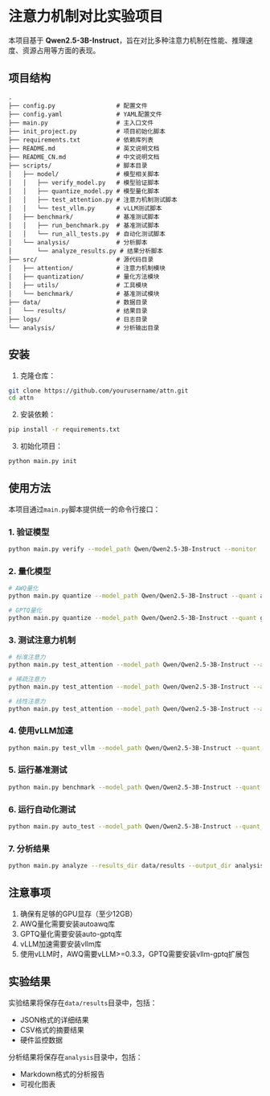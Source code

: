 # 注意力机制对比实验项目

本项目基于 **Qwen2.5-3B-Instruct**，旨在对比多种注意力机制在性能、推理速度、资源占用等方面的表现。

## 项目结构

```
.
├── config.py                 # 配置文件
├── config.yaml               # YAML配置文件
├── main.py                   # 主入口文件
├── init_project.py           # 项目初始化脚本
├── requirements.txt          # 依赖库列表
├── README.md                 # 英文说明文档
├── README_CN.md              # 中文说明文档
├── scripts/                  # 脚本目录
│   ├── model/                # 模型相关脚本
│   │   ├── verify_model.py   # 模型验证脚本
│   │   ├── quantize_model.py # 模型量化脚本
│   │   ├── test_attention.py # 注意力机制测试脚本
│   │   └── test_vllm.py      # vLLM测试脚本
│   ├── benchmark/            # 基准测试脚本
│   │   ├── run_benchmark.py  # 基准测试脚本
│   │   └── run_all_tests.py  # 自动化测试脚本
│   └── analysis/             # 分析脚本
│       └── analyze_results.py # 结果分析脚本
├── src/                      # 源代码目录
│   ├── attention/            # 注意力机制模块
│   ├── quantization/         # 量化方法模块
│   ├── utils/                # 工具模块
│   └── benchmark/            # 基准测试模块
├── data/                     # 数据目录
│   └── results/              # 结果目录
├── logs/                     # 日志目录
└── analysis/                 # 分析输出目录
```

## 安装

1. 克隆仓库：

```bash
git clone https://github.com/yourusername/attn.git
cd attn
```

2. 安装依赖：

```bash
pip install -r requirements.txt
```

3. 初始化项目：

```bash
python main.py init
```

## 使用方法

本项目通过`main.py`脚本提供统一的命令行接口：

### 1. 验证模型

```bash
python main.py verify --model_path Qwen/Qwen2.5-3B-Instruct --monitor
```

### 2. 量化模型

```bash
# AWQ量化
python main.py quantize --model_path Qwen/Qwen2.5-3B-Instruct --quant awq --monitor

# GPTQ量化
python main.py quantize --model_path Qwen/Qwen2.5-3B-Instruct --quant gptq --monitor
```

### 3. 测试注意力机制

```bash
# 标准注意力
python main.py test_attention --model_path Qwen/Qwen2.5-3B-Instruct --attention standard --monitor

# 稀疏注意力
python main.py test_attention --model_path Qwen/Qwen2.5-3B-Instruct --attention sparse --sparsity 0.8 --monitor

# 线性注意力
python main.py test_attention --model_path Qwen/Qwen2.5-3B-Instruct --attention linear --kernel_function elu --monitor
```

### 4. 使用vLLM加速

```bash
python main.py test_vllm --model_path Qwen/Qwen2.5-3B-Instruct --quant none --monitor
```

### 5. 运行基准测试

```bash
python main.py benchmark --model_path Qwen/Qwen2.5-3B-Instruct --quant none --attention standard --batch_size 1 --input_length 512 --output_length 128 --monitor --save_results
```

### 6. 运行自动化测试

```bash
python main.py auto_test --model_path Qwen/Qwen2.5-3B-Instruct --quant_types none --attention_types standard,sparse,linear --batch_sizes 32 --input_lengths 512,1024,2048 --output_lengths 128 --monitor --save_results
```

### 7. 分析结果

```bash
python main.py analyze --results_dir data/results --output_dir analysis --metrics latency,tokens_per_second,memory_usage,perplexity
```

## 注意事项

1. 确保有足够的GPU显存（至少12GB）
2. AWQ量化需要安装autoawq库
3. GPTQ量化需要安装auto-gptq库
4. vLLM加速需要安装vllm库
5. 使用vLLM时，AWQ需要vLLM>=0.3.3，GPTQ需要安装vllm-gptq扩展包

## 实验结果

实验结果将保存在`data/results`目录中，包括：
- JSON格式的详细结果
- CSV格式的摘要结果
- 硬件监控数据

分析结果将保存在`analysis`目录中，包括：
- Markdown格式的分析报告
- 可视化图表 